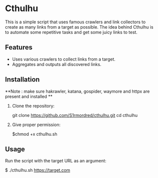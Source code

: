 # Cthulhu

This is a simple script that uses famous crawlers and link collectors to create as many links from a target as possible. The idea behind Cthulhu is to automate some repetitive tasks and get some juicy links to test.


## Features

- Uses various crawlers to collect links from a target.
- Aggregates and outputs all discovered links.

## Installation
**Note : make sure hakrawler, katana, gospider, waymore and httpx are present and installed **
1. Clone the repository:
    
    git clone https://github.com/S1rmordred/cthulhu.git
    cd cthulhu

2. Give proper permission:

    $chmod +x cthulhu.sh


## Usage

Run the script with the target URL as an argument:

$ ./cthulhu.sh https://target.com
